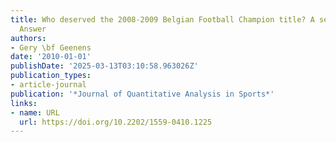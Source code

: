 ```yaml
---
title: Who deserved the 2008-2009 Belgian Football Champion title? A semiparametric
  Answer
authors:
- Gery \bf Geenens
date: '2010-01-01'
publishDate: '2025-03-13T03:10:58.963026Z'
publication_types:
- article-journal
publication: '*Journal of Quantitative Analysis in Sports*'
links:
- name: URL
  url: https://doi.org/10.2202/1559-0410.1225
---
```

